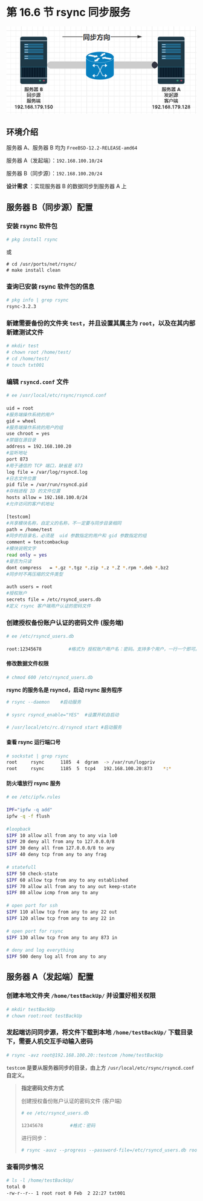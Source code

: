 # 第 16.6 节 rsync 同步服务

![](../.gitbook/assets/image.png)

## 环境介绍

服务器 A、服务器 B 均为 `FreeBSD-12.2-RELEASE-amd64`

服务器 A（发起端）：`192.168.100.10/24`

服务器 B（同步源）：`192.168.100.20/24`

**设计需求** ：实现服务器 B 的数据同步到服务器 A 上

## 服务器 B（同步源）配置

### 安装 rsync 软件包

```sh
# pkg install rsync
```

或

```
# cd /usr/ports/net/rsync/ 
# make install clean
```

### 查询已安装 rsync 软件包的信息

```sh
# pkg info | grep rsync
rsync-3.2.3
```

### 新建需要备份的文件夹 `test`，并且设置其属主为 `root`，以及在其内部新建测试文件

```sh
# mkdir test
# chown root /home/test/
# cd /home/test/
# touch txt001
```

### 编辑 `rsyncd.conf` 文件

```sh
# ee /usr/local/etc/rsync/rsyncd.conf

uid = root
#服务端操作系统的用户
gid = wheel
#服务端操作系统的用户的组
use chroot = yes
#禁锢在源目录
address = 192.168.100.20
#监听地址
port 873
#用于通信的 TCP 端口，缺省是 873
log file = /var/log/rsyncd.log
#日志文件位置
pid file = /var/run/rsyncd.pid
#存档进程 ID 的文件位置
hosts allow = 192.168.100.0/24
#允许访问的客户机地址

[testcom]
#共享模块名称，自定义的名称，不一定要与同步目录相同
path = /home/test
#同步的目录名，必须是  uid 参数指定的用户和 gid 参数指定的组
comment = testcombackup
#模块说明文字
read only = yes
#是否为只读
dont compress   = *.gz *.tgz *.zip *.z *.Z *.rpm *.deb *.bz2
#同步时不再压缩的文件类型

auth users = root
#授权账户
secrets file = /etc/rsyncd_users.db
#定义 rsync 客户端用户认证的密码文件
```

### 创建授权备份账户认证的密码文件 (服务端)

```sh
# ee /etc/rsyncd_users.db

root:12345678          #格式为 授权账户用户名：密码。支持多个用户，一行一个即可。
```

#### 修改数据文件权限

```sh
# chmod 600 /etc/rsyncd_users.db
```

**rsync 的服务名是 rsyncd，启动 rsync 服务程序**

```sh
# rsync --daemon    #启动服务

# sysrc rsyncd_enable="YES"  #设置开机自启动

# /usr/local/etc/rc.d/rsyncd start #启动服务
```

#### **查看 rsync 运行端口号**

```sh
# sockstat | grep rsync
root     rsync      1185  4  dgram  -> /var/run/logpriv
root     rsync      1185  5  tcp4   192.168.100.20:873    *:*
```

#### **防火墙放行 rsync 服务**

```sh
# ee /etc/ipfw.rules

IPF="ipfw -q add"
ipfw -q -f flush

#loopback
$IPF 10 allow all from any to any via lo0
$IPF 20 deny all from any to 127.0.0.0/8
$IPF 30 deny all from 127.0.0.0/8 to any
$IPF 40 deny tcp from any to any frag

# statefull
$IPF 50 check-state
$IPF 60 allow tcp from any to any established
$IPF 70 allow all from any to any out keep-state
$IPF 80 allow icmp from any to any

# open port for ssh
$IPF 110 allow tcp from any to any 22 out
$IPF 120 allow tcp from any to any 22 in

# open port for rsync
$IPF 130 allow tcp from any to any 873 in

# deny and log everything
$IPF 500 deny log all from any to any
```

## 服务器 A（发起端）配置

### 创建本地文件夹 `/home/testBackUp/` 并设置好相关权限

```sh
# mkdir testBackUp
# chown root:root testBackUp
```

### 发起端访问同步源，将文件下载到本地 `/home/testBackUp/` 下载目录下，需要人机交互手动输入密码

```sh
# rsync -avz root@192.168.100.20::testcom /home/testBackUp
```

`testcom` 是要从服务器同步的目录，由上方 `/usr/local/etc/rsync/rsyncd.conf` 自定义。

> **指定密码文件方式**
>
> 创建授权备份账户认证的密码文件 (客户端)
>
> ```sh
> # ee /etc/rsyncd_users.db
>
> 12345678          #格式：密码
> ```
>
> 进行同步：
>
> ```sh
> # rsync -auvz --progress --password-file=/etc/rsyncd_users.db root@192.168.100.20::testcom /home/testBackUp
> ```

### 查看同步情况

```sh
# ls -l /home/testBackUp/
total 0
-rw-r--r-- 1 root root 0 Feb  2 22:27 txt001
```
